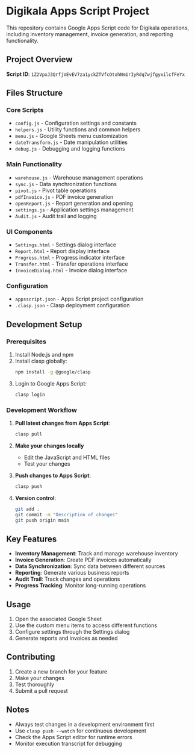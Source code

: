 # Digikala Apps Script Project

This repository contains Google Apps Script code for Digikala operations, including inventory management, invoice generation, and reporting functionality.

## Project Overview

**Script ID**: `1Z2VpxJ3QrfjVEvEV7za1yckZTVfcOtohNm1rIyRdq7wjfgyxilcfFeYx`

## Files Structure

### Core Scripts
- `config.js` - Configuration settings and constants
- `helpers.js` - Utility functions and common helpers
- `menu.js` - Google Sheets menu customization
- `dateTransform.js` - Date manipulation utilities
- `debug.js` - Debugging and logging functions

### Main Functionality
- `warehouse.js` - Warehouse management operations
- `sync.js` - Data synchronization functions
- `pivot.js` - Pivot table operations
- `pdfInvoice.js` - PDF invoice generation
- `openReport.js` - Report generation and opening
- `settings.js` - Application settings management
- `Audit.js` - Audit trail and logging

### UI Components
- `Settings.html` - Settings dialog interface
- `Report.html` - Report display interface
- `Progress.html` - Progress indicator interface
- `Transfer.html` - Transfer operations interface
- `InvoiceDialog.html` - Invoice dialog interface

### Configuration
- `appsscript.json` - Apps Script project configuration
- `.clasp.json` - Clasp deployment configuration

## Development Setup

### Prerequisites
1. Install Node.js and npm
2. Install clasp globally:
   ```bash
   npm install -g @google/clasp
   ```
3. Login to Google Apps Script:
   ```bash
   clasp login
   ```

### Development Workflow

1. **Pull latest changes from Apps Script**:
   ```bash
   clasp pull
   ```

2. **Make your changes locally**
   - Edit the JavaScript and HTML files
   - Test your changes

3. **Push changes to Apps Script**:
   ```bash
   clasp push
   ```

4. **Version control**:
   ```bash
   git add .
   git commit -m "Description of changes"
   git push origin main
   ```

## Key Features

- **Inventory Management**: Track and manage warehouse inventory
- **Invoice Generation**: Create PDF invoices automatically
- **Data Synchronization**: Sync data between different sources
- **Reporting**: Generate various business reports
- **Audit Trail**: Track changes and operations
- **Progress Tracking**: Monitor long-running operations

## Usage

1. Open the associated Google Sheet
2. Use the custom menu items to access different functions
3. Configure settings through the Settings dialog
4. Generate reports and invoices as needed

## Contributing

1. Create a new branch for your feature
2. Make your changes
3. Test thoroughly
4. Submit a pull request

## Notes

- Always test changes in a development environment first
- Use `clasp push --watch` for continuous development
- Check the Apps Script editor for runtime errors
- Monitor execution transcript for debugging

